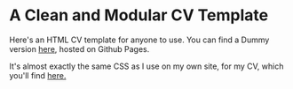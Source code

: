 # A Clean and Modular CV Template

Here's an HTML CV template for anyone to use. You can find a Dummy version [here](https://alan-luo.github.io/cv-template/), hosted on Github Pages.

It's almost exactly the same CSS as I use on my own site, for my CV, which you'll find [here.](http://alanluo.com/?cv)
